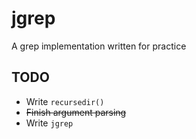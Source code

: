 # jgrep

A grep implementation written for practice

## TODO
- Write `recursedir()`
- ~~Finish argument parsing~~
- Write `jgrep`
